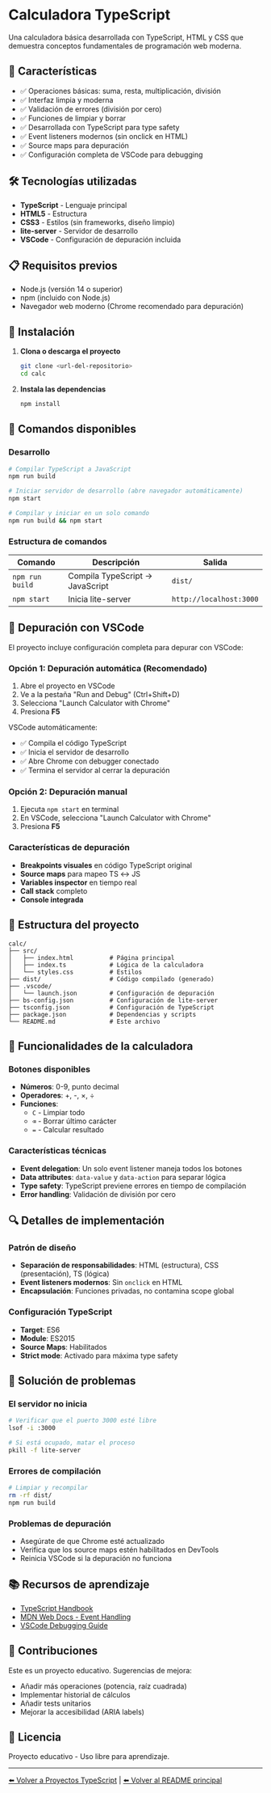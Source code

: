 # Calculadora TypeScript

Una calculadora básica desarrollada con TypeScript, HTML y CSS que demuestra conceptos fundamentales de programación web moderna.

## 🚀 Características

- ✅ Operaciones básicas: suma, resta, multiplicación, división
- ✅ Interfaz limpia y moderna
- ✅ Validación de errores (división por cero)
- ✅ Funciones de limpiar y borrar
- ✅ Desarrollada con TypeScript para type safety
- ✅ Event listeners modernos (sin onclick en HTML)
- ✅ Source maps para depuración
- ✅ Configuración completa de VSCode para debugging

## 🛠️ Tecnologías utilizadas

- **TypeScript** - Lenguaje principal
- **HTML5** - Estructura
- **CSS3** - Estilos (sin frameworks, diseño limpio)
- **lite-server** - Servidor de desarrollo
- **VSCode** - Configuración de depuración incluida

## 📋 Requisitos previos

- Node.js (versión 14 o superior)
- npm (incluido con Node.js)
- Navegador web moderno (Chrome recomendado para depuración)

## 🔧 Instalación

1. **Clona o descarga el proyecto**
   ```bash
   git clone <url-del-repositorio>
   cd calc
   ```

2. **Instala las dependencias**
   ```bash
   npm install
   ```

## 🚀 Comandos disponibles

### Desarrollo

```bash
# Compilar TypeScript a JavaScript
npm run build

# Iniciar servidor de desarrollo (abre navegador automáticamente)
npm start

# Compilar y iniciar en un solo comando
npm run build && npm start
```

### Estructura de comandos

| Comando | Descripción | Salida |
|---------|-------------|--------|
| `npm run build` | Compila TypeScript → JavaScript | `dist/` |
| `npm start` | Inicia lite-server | `http://localhost:3000` |

## 🐛 Depuración con VSCode

El proyecto incluye configuración completa para depurar con VSCode:

### Opción 1: Depuración automática (Recomendado)
1. Abre el proyecto en VSCode
2. Ve a la pestaña "Run and Debug" (Ctrl+Shift+D)
3. Selecciona "Launch Calculator with Chrome"
4. Presiona **F5**

VSCode automáticamente:
- ✅ Compila el código TypeScript
- ✅ Inicia el servidor de desarrollo
- ✅ Abre Chrome con debugger conectado
- ✅ Termina el servidor al cerrar la depuración

### Opción 2: Depuración manual
1. Ejecuta `npm start` en terminal
2. En VSCode, selecciona "Launch Calculator with Chrome"
3. Presiona **F5**

### Características de depuración
- **Breakpoints visuales** en código TypeScript original
- **Source maps** para mapeo TS ↔ JS
- **Variables inspector** en tiempo real
- **Call stack** completo
- **Console integrada**

## 📁 Estructura del proyecto

```
calc/
├── src/
│   ├── index.html          # Página principal
│   ├── index.ts            # Lógica de la calculadora
│   └── styles.css          # Estilos
├── dist/                   # Código compilado (generado)
├── .vscode/
│   └── launch.json         # Configuración de depuración
├── bs-config.json          # Configuración de lite-server
├── tsconfig.json           # Configuración de TypeScript
├── package.json            # Dependencias y scripts
└── README.md               # Este archivo
```

## 🎯 Funcionalidades de la calculadora

### Botones disponibles
- **Números**: 0-9, punto decimal
- **Operadores**: +, -, ×, ÷
- **Funciones**: 
  - `C` - Limpiar todo
  - `⌫` - Borrar último carácter
  - `=` - Calcular resultado

### Características técnicas
- **Event delegation**: Un solo event listener maneja todos los botones
- **Data attributes**: `data-value` y `data-action` para separar lógica
- **Type safety**: TypeScript previene errores en tiempo de compilación
- **Error handling**: Validación de división por cero

## 🔍 Detalles de implementación

### Patrón de diseño
- **Separación de responsabilidades**: HTML (estructura), CSS (presentación), TS (lógica)
- **Event listeners modernos**: Sin `onclick` en HTML
- **Encapsulación**: Funciones privadas, no contamina scope global

### Configuración TypeScript
- **Target**: ES6
- **Module**: ES2015
- **Source Maps**: Habilitados
- **Strict mode**: Activado para máxima type safety

## 🚨 Solución de problemas

### El servidor no inicia
```bash
# Verificar que el puerto 3000 esté libre
lsof -i :3000

# Si está ocupado, matar el proceso
pkill -f lite-server
```

### Errores de compilación
```bash
# Limpiar y recompilar
rm -rf dist/
npm run build
```

### Problemas de depuración
- Asegúrate de que Chrome esté actualizado
- Verifica que los source maps estén habilitados en DevTools
- Reinicia VSCode si la depuración no funciona

## 📚 Recursos de aprendizaje

- [TypeScript Handbook](https://www.typescriptlang.org/docs/)
- [MDN Web Docs - Event Handling](https://developer.mozilla.org/en-US/docs/Web/Guide/Events)
- [VSCode Debugging Guide](https://code.visualstudio.com/docs/editor/debugging)

## 🤝 Contribuciones

Este es un proyecto educativo. Sugerencias de mejora:
- Añadir más operaciones (potencia, raíz cuadrada)
- Implementar historial de cálculos
- Añadir tests unitarios
- Mejorar la accesibilidad (ARIA labels)

## 📄 Licencia

Proyecto educativo - Uso libre para aprendizaje.

---

[⬅️ Volver a Proyectos TypeScript](../README.md) | [⬅️ Volver al README principal](../../README.md)
